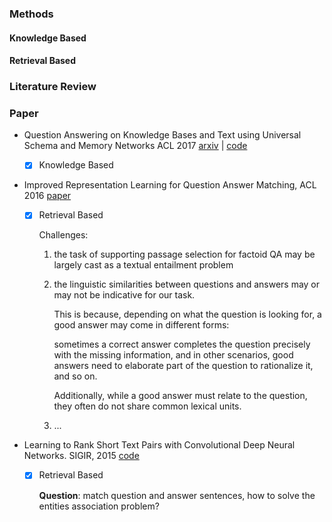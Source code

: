 ### Methods

#### Knowledge Based

#### Retrieval Based

### Literature Review



### Paper

- Question Answering on Knowledge Bases and Text using Universal Schema and Memory Networks ACL 2017 [arxiv](https://arxiv.org/abs/1704.08384) | [code](https://github.com/rajarshd/TextKBQA)

  - [x] Knowledge Based

- Improved Representation Learning for Question Answer Matching, ACL 2016 [paper](http://www.aclweb.org/anthology/P/P16/P16-1044.pdf)

  - [x] Retrieval Based

    Challenges: 

    1. the task of supporting passage selection for factoid QA may be largely cast as a textual entailment problem

    2. the linguistic similarities between questions and answers may or may not be
       indicative for our task. 

       This is because, depending on what the question is looking for, a good answer may come in different forms: 

       sometimes a correct answer completes the question precisely with the missing information, and in other scenarios, good answers need to elaborate part of the question to rationalize it, and so on. 

       Additionally, while a good answer must relate to the question, they often do
       not share common lexical units.

    3. ...

- Learning to Rank Short Text Pairs with Convolutional Deep Neural Networks. SIGIR, 2015 [code](https://github.com/aseveryn/deep-qa)

  - [x] Retrieval Based

    **Question**: match question and answer sentences, how to solve the entities association problem? 